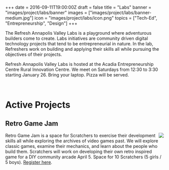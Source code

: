 +++
date = 2016-09-11T19:00:00Z
draft = false
title = "Labs"
banner = "images/project/labs/banner"
images = ["images/project/labs/banner-medium.jpg"]
icon = "images/project/labs/icon.png"
topics = ["Tech-Ed", "Entrepreneurship", "Design"]
+++

The Refresh Annapolis Valley Labs is a playground where adventurous builders come to create.  Labs initiatives are community driven digital technology projects that tend to be entrepreneurial in nature.  In the lab, Refreshers work on building and applying their skills all while pursuing the objectives of their projects.

Refresh Annapolis Valley Labs is hosted at the Acadia Entrepreneurship Centre Rural Innovation Centre.  We meet on Saturdays from 12:30 to 3:30 starting January 26.  Bring your laptop.  Pizza will be served.

<br clear="all">

# Active Projects

## Retro Game Jam

<img src="/images/project/labs/retogamejam-small.jpg" align="right">Retro Game Jam is a space for Scratchers to exercise their development skills all while exploring the archives of video games past.  We will explore classic games, examine their mechanics, and learn about the people who build them.  Scratchers will work on developing their own retro inspired game for a DIY community arcade April 5.  Space for 10 Scratchers (5 girls / 5 boys).  <a href="https://goo.gl/forms/SBndLNhcNcWtxMK12">Register here</a>.
